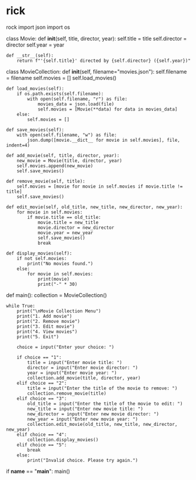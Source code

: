 # rick
rock
import json
import os

class Movie:
    def __init__(self, title, director, year):
        self.title = title
        self.director = director
        self.year = year

    def __str__(self):
        return f"'{self.title}' directed by {self.director} ({self.year})"

class MovieCollection:
    def __init__(self, filename="movies.json"):
        self.filename = filename
        self.movies = []
        self.load_movies()

    def load_movies(self):
        if os.path.exists(self.filename):
            with open(self.filename, "r") as file:
                movies_data = json.load(file)
                self.movies = [Movie(**data) for data in movies_data]
        else:
            self.movies = []

    def save_movies(self):
        with open(self.filename, "w") as file:
            json.dump([movie.__dict__ for movie in self.movies], file, indent=4)

    def add_movie(self, title, director, year):
        new_movie = Movie(title, director, year)
        self.movies.append(new_movie)
        self.save_movies()

    def remove_movie(self, title):
        self.movies = [movie for movie in self.movies if movie.title != title]
        self.save_movies()

    def edit_movie(self, old_title, new_title, new_director, new_year):
        for movie in self.movies:
            if movie.title == old_title:
                movie.title = new_title
                movie.director = new_director
                movie.year = new_year
                self.save_movies()
                break

    def display_movies(self):
        if not self.movies:
            print("No movies found.")
        else:
            for movie in self.movies:
                print(movie)
                print("-" * 30)

def main():
    collection = MovieCollection()

    while True:
        print("\nMovie Collection Menu")
        print("1. Add movie")
        print("2. Remove movie")
        print("3. Edit movie")
        print("4. View movies")
        print("5. Exit")

        choice = input("Enter your choice: ")

        if choice == "1":
            title = input("Enter movie title: ")
            director = input("Enter movie director: ")
            year = input("Enter movie year: ")
            collection.add_movie(title, director, year)
        elif choice == "2":
            title = input("Enter the title of the movie to remove: ")
            collection.remove_movie(title)
        elif choice == "3":
            old_title = input("Enter the title of the movie to edit: ")
            new_title = input("Enter new movie title: ")
            new_director = input("Enter new movie director: ")
            new_year = input("Enter new movie year: ")
            collection.edit_movie(old_title, new_title, new_director, new_year)
        elif choice == "4":
            collection.display_movies()
        elif choice == "5":
            break
        else:
            print("Invalid choice. Please try again.")

if __name__ == "__main__":
    main()

